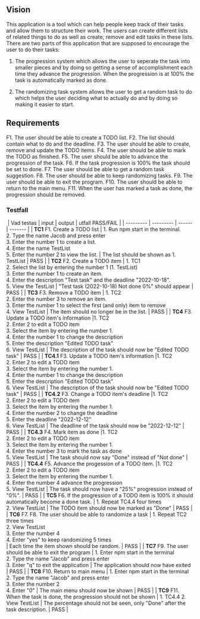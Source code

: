 ## Vision

This application is a tool which can help people keep track of their tasks and allow them to structure their work. The users can create different lists of related things to do as well as create, remove and edit tasks in these lists. There are two parts of this application that are supposed to encourage the user to do their tasks:

1. The progression system which allows the user to seperate the task into smaller pieces and by doing so getting a sense of accomplishment each time they advance the progression. When the progression is at 100% the task is automatically marked as done.

2. The randomizing task system allows the user to get a random task to do which helps the user deciding what to actually do and by doing so making it easier to start.

## Requirements

F1. The user should be able to create a TODO list.
F2. The list should contain what to do and the deadline.
F3. The user should be able to create, remove and update the TODO items.
F4. The user should be able to mark the TODO as finished.
F5. The user should be able to advance the progression of the task.
F6. If the task progression is 100% the task should be set to done.
F7. The user should be able to get a random task suggestion.
F8. The user should be able to keep randomizing tasks.
F9. The user should be able to exit the program.
F10. The user should be able to return to the main menu. 
F11. When the user has marked a task as done, the progression should be removed.

### Testfall
​
| Vad testas      | input | output | utfall PASS/FAIL |
| --------- | --------- | ------ | ------- |
| **TC1** F1. Create a TODO list         |  1. Run npm start in the terminal.</br>  2. Type the name Jacob and press enter </br> 3. Enter the number 1 to create a list. </br> 4. Enter the name TestList </br> 5. Enter the number 2 to view the list.    | The list should be shown as 1. TestList    |    PASS     |
| **TC2**  F2. Create a TODO item        |    1. TC1 </br> 2. Select the list by entering the number 1 (1. TestList) </br> 3. Enter the number 1 to create an item. </br> 4. Enter the description "Test task" and the deadline "2022-10-18". </br> 5. View the TestList    |   "Test task (2022-10-18) Not done 0%" should appear  |    PASS     |
|  **TC3** F3. Remove a TODO item         |   1. TC2 </br> 2. Enter the number 3 to remove an item.</br> 3. Enter the number 1 to select the first (and only) item to remove </br> 4. View TestList      |  The item should no longer be in the list.   |    PASS     |
| **TC4** F3. Update a TODO item's information   |1. TC2 </br> 2. Enter 2 to edit a TODO item </br> 3. Select the item by entering the number 1. </br> 4. Enter the number 1 to change the description </br> 5. Enter the description "Edited TODO task" </br> 6. View TestList  | The description of the task should now be "Edited TODO task"   |    PASS     |
| **TC4.1** F3. Update a TODO item's information   |1. TC2 </br> 2. Enter 2 to edit a TODO item </br> 3. Select the item by entering the number 1. </br> 4. Enter the number 1 to change the description </br> 5. Enter the description "Edited TODO task" </br> 6. View TestList  | The description of the task should now be "Edited TODO task"   |    PASS     |
| **TC4.2** F3. Change a TODO item's deadline  |1. TC2 </br> 2. Enter 2 to edit a TODO item </br> 3. Select the item by entering the number 1. </br> 4. Enter the number 2 to change the deadline </br> 5. Enter the deadline "2022-12-12" </br> 6. View TestList  | The deadline of the task should now be "2022-12-12"   |    PASS     |
| **TC4.3** F4. Mark item as done   |1. TC2 </br> 2. Enter 2 to edit a TODO item </br> 3. Select the item by entering the number 1. </br> 4. Enter the number 3 to mark the task as done </br> 5. View TestList  | The task should now say "Done" instead of "Not done"   |    PASS     |
| **TC4.4** F5. Advance the progession of a TODO item.   |1. TC2 </br> 2. Enter 2 to edit a TODO item </br> 3. Select the item by entering the number 1. </br> 4. Enter the number 4 advance the progression </br> 5. View TestList  | The task should now have a "25%" progression instead of "0%".   |    PASS     |
|  **TC5** F6. If the progression of a TODO item is 100% it should automatically become a done task.         |  1. Repeat TC4.4 four times </br> 2. View TestList  |   The TODO item should now be marked as "Done"    |   PASS      |
|  **TC6**  F7. F8. The user should be able to randomize a task   |  1. Repeat TC2 three times</br> 2. View TestList</br> 3. Enter the number 4 </br> 4. Enter "yes" to keep randomizing 5 times</br>  |  Each time the item shown should be random.  |   PASS      |
|  **TC7** F9. The user should be able to exit the program     |  1. Enter npm start in the terminal</br> 2. Type the name "Jacob" and press enter</br> 3. Enter "q" to exit the application  |    The application should now have exited  |    PASS     |
|  **TC8**  F10. Return to main menu   |  1. Enter npm start in the terminal</br> 2. Type the name "Jacob" and press enter</br> 3. Enter the number 2 </br> 4. Enter "0"  | The main menu should now be shown |    PASS     |
|  **TC9**  F11. When the task is done, the progression should not be shown   | 1. TC4.4 2. View TestList | The percentage should not be seen, only "Done" after the task description.  |    PASS     |
